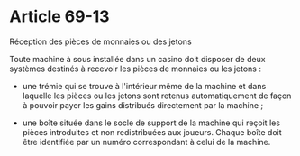 # Article 69-13

Réception des pièces de monnaies ou des jetons

Toute machine à sous installée dans un casino doit disposer de deux systèmes destinés à recevoir les pièces de monnaies ou les jetons :

- une trémie qui se trouve à l'intérieur même de la machine et dans laquelle les pièces ou les jetons sont retenus automatiquement de façon à pouvoir payer les gains distribués directement par la machine ;

- une boîte située dans le socle de support de la machine qui reçoit les pièces introduites et non redistribuées aux joueurs. Chaque boîte doit être identifiée par un numéro correspondant à celui de la machine.

